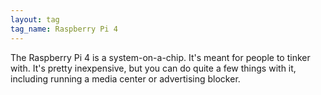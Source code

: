```yaml
---
layout: tag
tag_name: Raspberry Pi 4
---
```


The Raspberry Pi 4 is a system-on-a-chip. It's meant for people to tinker with. It's pretty inexpensive, but you can do quite a few things with it, including running a media center or advertising blocker.
